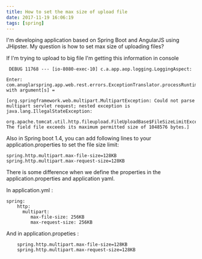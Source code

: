 ```yaml
---
title: How to set the max size of upload file
date: 2017-11-19 16:06:19
tags: [spring]
---
```


I'm developing application based on Spring Boot and AngularJS using JHipster. My question is how to set max size of uploading files?

If I'm trying to upload to big file I'm getting this information in console

	 DEBUG 11768 --- [io-8080-exec-10] c.a.app.aop.logging.LoggingAspect: 
	
	Enter: com.anuglarspring.app.web.rest.errors.ExceptionTranslator.processRuntimeException() with argument[s] = 
	
	[org.springframework.web.multipart.MultipartException: Could not parse multipart servlet request; nested exception is java.lang.IllegalStateException: 
	
	org.apache.tomcat.util.http.fileupload.FileUploadBase$FileSizeLimitExceededException: The field file exceeds its maximum permitted size of 1048576 bytes.]

Also in Spring boot 1.4, you can add following lines to your application.properties to set the file size limit:

	spring.http.multipart.max-file-size=128KB
	spring.http.multipart.max-request-size=128KB



There is some difference when we define the properties in the application.properties and application yaml.

In application.yml :
	
	spring:
    	http:
      	  multipart:
       	     max-file-size: 256KB
      	     max-request-size: 256KB

And in application.propeties :
		
		spring.http.multipart.max-file-size=128KB
		spring.http.multipart.max-request-size=128KB

